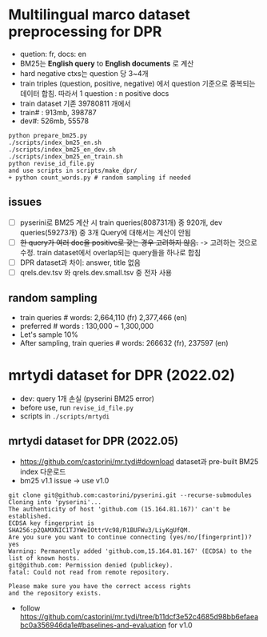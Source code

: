 
# Multilingual marco dataset preprocessing for DPR
- quetion: fr, docs: en
- BM25는 **English query** to **English documents** 로 계산
- hard negative ctxs는 question 당 3~4개
- train triples (question, positive, negative) 에서 question 기준으로 중복되는 데이터 합침. 따라서 1 question : n positive docs
- train dataset 기존 39780811 개에서 
- train# : 913mb, 398787
- dev#: 526mb, 55578 
```
python prepare_bm25.py
./scripts/index_bm25_en.sh
./scripts/index_bm25_en_dev.sh
./scripts/index_bm25_en_train.sh
python revise_id_file.py
and use scripts in scripts/make_dpr/
+ python count_words.py # random sampling if needed
```
## issues
- [ ] pyserini로 BM25 계산 시 train queries(808731개) 중 920개, dev queries(59273개) 중 3개 Query에 대해서는 계산이 안됨
- [ ] ~~한 query가 여러 doc을 positive로 갖는 경우 고려하지 않음.~~ -> 고려하는 것으로 수정. train dataset에서 overlap되는 query들을 하나로 합침
- [ ] DPR dataset과 차이: answer, title 없음
- [ ] qrels.dev.tsv 와 qrels.dev.small.tsv 중 전자 사용

## random sampling
- train queries # words: 2,664,110 (fr) 2,377,466 (en)
- preferred # words : 130,000 ~ 1,300,000
- Let's sample 10%
- After sampling, train queries # words: 266632 (fr), 237597 (en)

# mrtydi dataset for DPR (2022.02)
- dev: query 1개 손실 (pyserini BM25 error)
- before use, run `revise_id_file.py`
- scripts in `./scripts/mrtydi` 

## mrtydi dataset for DPR (2022.05)
- https://github.com/castorini/mr.tydi#download dataset과 pre-built BM25 index 다운로드
- bm25 v1.1 issue -> use v1.0
```
git clone git@github.com:castorini/pyserini.git --recurse-submodules
Cloning into 'pyserini'...
The authenticity of host 'github.com (15.164.81.167)' can't be established.
ECDSA key fingerprint is SHA256:p2QAMXNIC1TJYWeIOttrVc98/R1BUFWu3/LiyKgUfQM.
Are you sure you want to continue connecting (yes/no/[fingerprint])? yes
Warning: Permanently added 'github.com,15.164.81.167' (ECDSA) to the list of known hosts.
git@github.com: Permission denied (publickey).
fatal: Could not read from remote repository.

Please make sure you have the correct access rights
and the repository exists.
```
- follow https://github.com/castorini/mr.tydi/tree/b11dcf3e52c4685d98bb6efaeabc0a356946da1e#baselines-and-evaluation for v1.0
